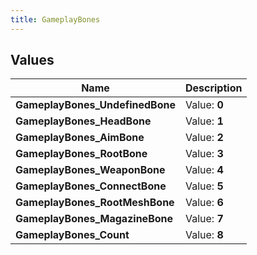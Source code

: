 ```yaml
---
title: GameplayBones
---
```


## Values

| Name | Description |
| ---- | ----------- |
| **GameplayBones\_UndefinedBone** | Value: **0** |
| **GameplayBones\_HeadBone** | Value: **1** |
| **GameplayBones\_AimBone** | Value: **2** |
| **GameplayBones\_RootBone** | Value: **3** |
| **GameplayBones\_WeaponBone** | Value: **4** |
| **GameplayBones\_ConnectBone** | Value: **5** |
| **GameplayBones\_RootMeshBone** | Value: **6** |
| **GameplayBones\_MagazineBone** | Value: **7** |
| **GameplayBones\_Count** | Value: **8** |


